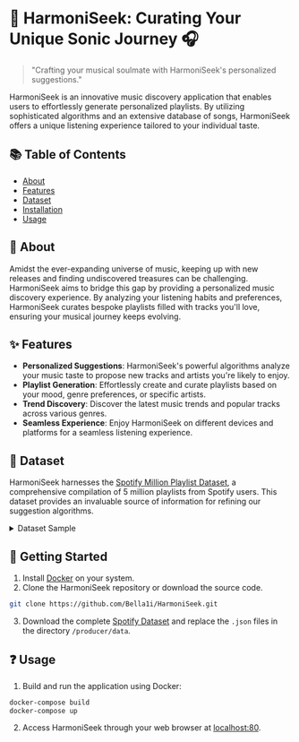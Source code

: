 # 🎵 HarmoniSeek: Curating Your Unique Sonic Journey 🎧

> "Crafting your musical soulmate with HarmoniSeek's personalized suggestions."

HarmoniSeek is an innovative music discovery application that enables users to effortlessly generate personalized playlists. By utilizing sophisticated algorithms and an extensive database of songs, HarmoniSeek offers a unique listening experience tailored to your individual taste.

## 📚 Table of Contents

- [About](#about)
- [Features](#features)
- [Dataset](#dataset)
- [Installation](#installation)
- [Usage](#usage)

## 🚀 About

Amidst the ever-expanding universe of music, keeping up with new releases and finding undiscovered treasures can be challenging. HarmoniSeek aims to bridge this gap by providing a personalized music discovery experience. By analyzing your listening habits and preferences, HarmoniSeek curates bespoke playlists filled with tracks you'll love, ensuring your musical journey keeps evolving.

## ✨ Features

- **Personalized Suggestions**: HarmoniSeek's powerful algorithms analyze your music taste to propose new tracks and artists you're likely to enjoy.
- **Playlist Generation**: Effortlessly create and curate playlists based on your mood, genre preferences, or specific artists.
- **Trend Discovery**: Discover the latest music trends and popular tracks across various genres.
- **Seamless Experience**: Enjoy HarmoniSeek on different devices and platforms for a seamless listening experience.

## 📂 Dataset

HarmoniSeek harnesses the [Spotify Million Playlist Dataset](https://www.aicrowd.com/challenges/spotify-million-playlist-dataset-challenge), a comprehensive compilation of 5 million playlists from Spotify users. This dataset provides an invaluable source of information for refining our suggestion algorithms.

<details>  
  <summary>Dataset Sample</summary>
  
```json
{
    "name": "musical",
    "collaborative": "false",
    "pid": 5,
    "modified_at": 1493424000,
    "num_albums": 7,
    "num_tracks": 12,
    "num_followers": 1,
    "num_edits": 2,
    "duration_ms": 2657366,
    "num_artists": 6,
    "tracks": [
        {
            "pos": 0,
            "artist_name": "Degiheugi",
            "track_uri": "spotify:track:7vqa3sDmtEaVJ2gcvxtRID",
            "artist_uri": "spotify:artist:3V2paBXEoZIAhfZRJmo2jL",
            "track_name": "Finalement",
            "album_uri": "spotify:album:2KrRMJ9z7Xjoz1Az4O6UML",
            "duration_ms": 166264,
            "album_name": "Dancing Chords and Fireflies"
        },
        // 10 tracks omitted
        {
            "pos": 11,
            "artist_name": "Mo' Horizons",
            "track_uri": "spotify:track:7iwx00eBzeSSSy6xfESyWN",
            "artist_uri": "spotify:artist:3tuX54dqgS8LsGUvNzgrpP",
            "track_name": "Fever 99\u00b0",
            "album_uri": "spotify:album:2Fg1t2tyOSGWkVYHlFfXVf",
            "duration_ms": 364320,
            "album_name": "Come Touch The Sun"
        }
    ]
}
```

</details>

## 🚀 Getting Started

1. Install [Docker](https://www.docker.com/get-started) on your system.
2. Clone the HarmoniSeek repository or download the source code.

```bash
git clone https://github.com/Bella1i/HarmoniSeek.git
```

3. Download the complete [Spotify Dataset](https://www.aicrowd.com/challenges/spotify-million-playlist-dataset-challenge#dataset) and replace the `.json` files in the directory `/producer/data`.

## ❓ Usage

1. Build and run the application using Docker:

```bash
docker-compose build
docker-compose up
```

2. Access HarmoniSeek through your web browser at [localhost:80](http://localhost:80).
